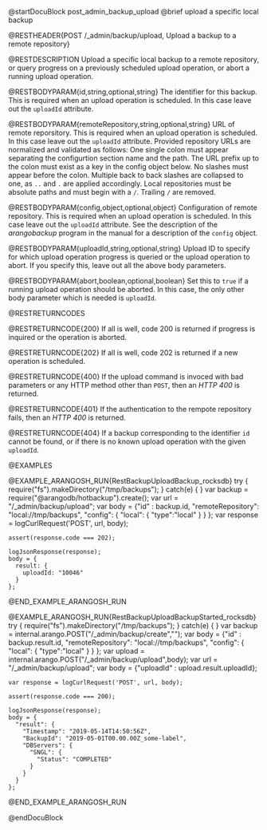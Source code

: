 @startDocuBlock post_admin_backup_upload
@brief upload a specific local backup

@RESTHEADER{POST /_admin/backup/upload, Upload a backup to a remote repository}

@RESTDESCRIPTION
Upload a specific local backup to a remote repository, or query
progress on a previously scheduled upload operation, or abort
a running upload operation.

@RESTBODYPARAM{id,string,optional,string}
The identifier for this backup. This is required when an upload
operation is scheduled. In this case leave out the `uploadId`
attribute.

@RESTBODYPARAM{remoteRepository,string,optional,string}
URL of remote reporsitory. This is required when an upload
operation is scheduled. In this case leave out the `uploadId`
attribute. Provided repository URLs are normalized and validated as follows: One single colon must appear separating the configurtion section name and the path. The URL prefix up to the colon must exist as a key in the config object below. No slashes must appear before the colon. Multiple back to back slashes are collapsed to one, as `..` and `.` are applied accordingly. Local repositories must be absolute paths and must begin with a `/`. Trailing `/` are removed.    

@RESTBODYPARAM{config,object,optional,object}
Configuration of remote repository. This is required when an upload
operation is scheduled. In this case leave out the `uploadId`
attribute. See the description of the _arangobackup_ program in the manual
for a description of the `config` object.

@RESTBODYPARAM{uploadId,string,optional,string}
Upload ID to specify for which upload operation progress is queried or
the upload operation to abort.
If you specify this, leave out all the above body parameters.

@RESTBODYPARAM{abort,boolean,optional,boolean}
Set this to `true` if a running upload operation should be aborted. In
this case, the only other body parameter which is needed is `uploadId`.

@RESTRETURNCODES

@RESTRETURNCODE{200}
If all is well, code 200 is returned if progress is inquired or the
operation is aborted.

@RESTRETURNCODE{202}
If all is well, code 202 is returned if a new operation is scheduled.

@RESTRETURNCODE{400}
If the upload command is invoced with bad parameters or any HTTP
method other than `POST`, then an *HTTP 400* is returned.

@RESTRETURNCODE{401}
If the authentication to the rempote repository fails, then an *HTTP
400* is returned.

@RESTRETURNCODE{404}
If a backup corresponding to the identifier `id`  cannot be found, or if
there is no known upload operation with the given `uploadId`.

@EXAMPLES

@EXAMPLE_ARANGOSH_RUN{RestBackupUploadBackup_rocksdb}
    try {
      require("fs").makeDirectory("/tmp/backups");
    } catch(e) {
    }
    var backup = require("@arangodb/hotbackup").create();
    var url = "/_admin/backup/upload";
    var body = {"id" : backup.id,
                "remoteRepository": "local://tmp/backups",
                "config": {
                  "local": {
                    "type":"local"
                  }
                }
               };
    var response = logCurlRequest('POST', url, body);

    assert(response.code === 202);

    logJsonResponse(response);
    body = {
      result: {
        uploadId: "10046"
      }
    };
@END_EXAMPLE_ARANGOSH_RUN

@EXAMPLE_ARANGOSH_RUN{RestBackupUploadBackupStarted_rocksdb}
    try {
      require("fs").makeDirectory("/tmp/backups");
    } catch(e) {
    }
    var backup = internal.arango.POST("/_admin/backup/create","");
    var body = {"id" : backup.result.id,
                "remoteRepository": "local://tmp/backups",
                "config": {
                  "local": {
                    "type":"local"
                  }
                }
               };
    var upload = internal.arango.POST("/_admin/backup/upload",body);
    var url = "/_admin/backup/upload";
    var body = {"uploadId" : upload.result.uploadId};

    var response = logCurlRequest('POST', url, body);

    assert(response.code === 200);

    logJsonResponse(response);
    body = {
      "result": {
        "Timestamp": "2019-05-14T14:50:56Z",
        "BackupId": "2019-05-01T00.00.00Z_some-label",
        "DBServers": {
          "SNGL": {
            "Status": "COMPLETED"
          }
        }
      }
    };
@END_EXAMPLE_ARANGOSH_RUN

@endDocuBlock
